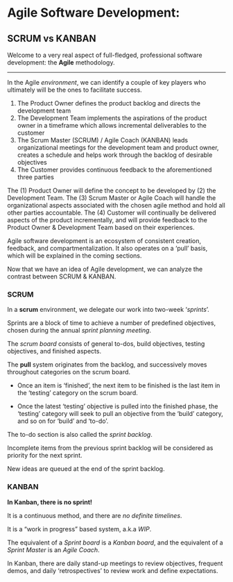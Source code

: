 # Agile Software Development: 
## SCRUM vs KANBAN

Welcome to a very real aspect of full-fledged, professional software development: the **Agile** methodology. 

---

In the Agile *environment*, we can identify a couple of key players who ultimately will be the ones to facilitate success. 

1. The Product Owner defines the product backlog and directs the development team
2. The Development Team implements the aspirations of the product owner in a timeframe which allows incremental deliverables to the customer
3. The Scrum Master (SCRUM) / Agile Coach (KANBAN) leads organizational meetings for the development team and product owner, creates a schedule and helps work through the backlog of desirable objectives
4. The Customer provides continuous feedback to the aforementioned three parties

The (1) Product Owner will define the concept to be developed by (2) the Development Team. The (3) Scrum Master or Agile Coach will handle the organizational aspects associated with the chosen agile method and hold all other parties accountable. The (4) Customer will continually be delivered aspects of the product incrementally, and will provide feedback to the Product Owner & Development Team based on their experiences.

Agile software development is an ecosystem of consistent creation, feedback, and compartmentalization. It also operates on a 
‘pull’ basis, which will be explained in the coming sections. 

Now that we have an idea of Agile development, we can analyze the contrast between SCRUM & KANBAN.

### SCRUM

In a **scrum** environment, we delegate our work into two-week ‘*sprints*’. 

Sprints are a block of time to achieve a number of predefined objectives, chosen during the annual *sprint planning meeting*. 

The *scrum board* consists of general to-dos, build objectives, testing objectives, and finished aspects.

The **pull** system originates from the backlog, and successively moves throughout categories on the scrum board. 

- Once an item is ‘finished’, the next item to be finished is the last item in the ‘testing’ category on the scrum board.

- Once the latest ‘testing’ objective is pulled into the finished phase, the ‘testing’ category will seek to pull an objective from the ‘build’ category, and so on for ‘build’ and ‘to-do’.

The to-do section is also called the *sprint backlog*.

Incomplete items from the previous sprint backlog will be considered as priority for the next sprint.

New ideas are queued at the end of the sprint backlog.

### KANBAN

**In Kanban, there is no sprint!**

It is a continuous method, and there are *no definite timelines*.

It is a “work in progress” based system, a.k.a *WIP*.

The equivalent of a *Sprint board* is a *Kanban board*, and the equivalent of a *Sprint Master* is an *Agile Coach*.

In Kanban, there are daily stand-up meetings to review objectives, frequent demos, and daily ‘retrospectives’ to review work and define expectations.
